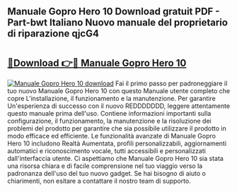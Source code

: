 ## Manuale Gopro Hero 10 Download gratuit PDF - Part-bwt Italiano Nuovo manuale del proprietario di riparazione qjcG4

# <h2><a href="http://dfbihrn.blite.top/?on=Manuale+Gopro+Hero+10">🔗Download 👉🔴 Manuale Gopro Hero 10</a></h2>

[![Manuale Gopro Hero 10 download](https://i.imgur.com/lujVjoI.png)](http://dfbihrn.blite.top/?on=Manuale+Gopro+Hero+10)
Fai il primo passo per padroneggiare il tuo nuovo Manuale Gopro Hero 10 con questo Manuale utente completo che copre L'installazione, il funzionamento e la manutenzione. Per garantire Un'esperienza di successo con il nuovo REDDDDDDD, leggere attentamente questo manuale prima dell'uso. Contiene informazioni importanti sulla configurazione, il funzionamento, la manutenzione e la risoluzione dei problemi del prodotto per garantire che sia possibile utilizzare il prodotto in modo efficace ed efficiente. Le funzionalità avanzate di Manuale Gopro Hero 10 includono Realtà Aumentata, profili personalizzabili, aggiornamenti automatici e riconoscimento vocale, tutti accessibili e personalizzati dall'interfaccia utente. Ci aspettiamo che Manuale Gopro Hero 10 sia stata una risorsa chiara e di facile comprensione nel tuo viaggio verso la padronanza dell'uso del tuo nuovo gadget. Se hai bisogno di aiuto o chiarimenti, non esitare a contattare il nostro team di supporto.
